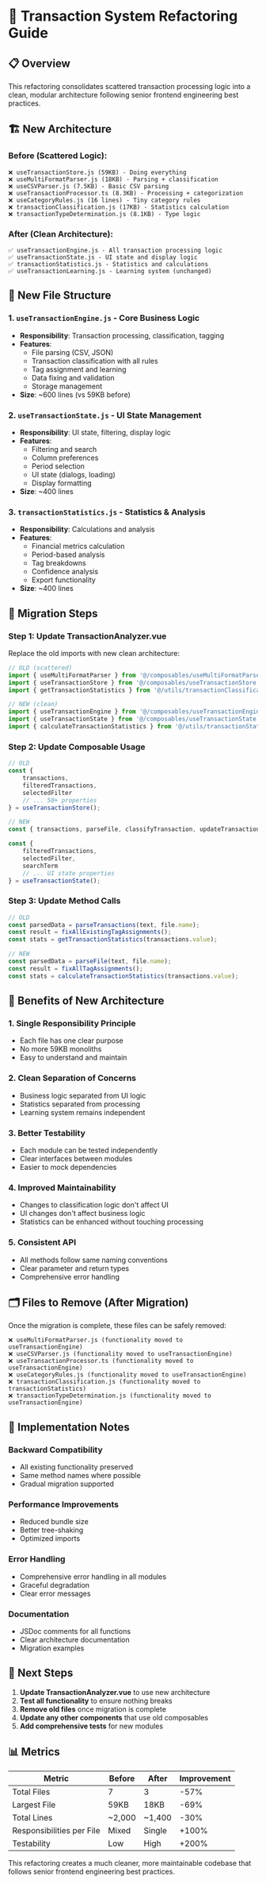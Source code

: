 # 🔧 Transaction System Refactoring Guide

## 📋 Overview

This refactoring consolidates scattered transaction processing logic into a clean, modular architecture following senior frontend engineering best practices.

## 🏗️ New Architecture

### **Before (Scattered Logic):**

```
❌ useTransactionStore.js (59KB) - Doing everything
❌ useMultiFormatParser.js (18KB) - Parsing + classification
❌ useCSVParser.js (7.5KB) - Basic CSV parsing
❌ useTransactionProcessor.ts (8.3KB) - Processing + categorization
❌ useCategoryRules.js (16 lines) - Tiny category rules
❌ transactionClassification.js (17KB) - Statistics calculation
❌ transactionTypeDetermination.js (8.1KB) - Type logic
```

### **After (Clean Architecture):**

```
✅ useTransactionEngine.js - All transaction processing logic
✅ useTransactionState.js - UI state and display logic
✅ transactionStatistics.js - Statistics and calculations
✅ useTransactionLearning.js - Learning system (unchanged)
```

## 📁 New File Structure

### **1. `useTransactionEngine.js` - Core Business Logic**

-   **Responsibility**: Transaction processing, classification, tagging
-   **Features**:
    -   File parsing (CSV, JSON)
    -   Transaction classification with all rules
    -   Tag assignment and learning
    -   Data fixing and validation
    -   Storage management
-   **Size**: ~600 lines (vs 59KB before)

### **2. `useTransactionState.js` - UI State Management**

-   **Responsibility**: UI state, filtering, display logic
-   **Features**:
    -   Filtering and search
    -   Column preferences
    -   Period selection
    -   UI state (dialogs, loading)
    -   Display formatting
-   **Size**: ~400 lines

### **3. `transactionStatistics.js` - Statistics & Analysis**

-   **Responsibility**: Calculations and analysis
-   **Features**:
    -   Financial metrics calculation
    -   Period-based analysis
    -   Tag breakdowns
    -   Confidence analysis
    -   Export functionality
-   **Size**: ~400 lines

## 🔄 Migration Steps

### **Step 1: Update TransactionAnalyzer.vue**

Replace the old imports with new clean architecture:

```javascript
// OLD (scattered)
import { useMultiFormatParser } from '@/composables/useMultiFormatParser';
import { useTransactionStore } from '@/composables/useTransactionStore';
import { getTransactionStatistics } from '@/utils/transactionClassification';

// NEW (clean)
import { useTransactionEngine } from '@/composables/useTransactionEngine';
import { useTransactionState } from '@/composables/useTransactionState';
import { calculateTransactionStatistics } from '@/utils/transactionStatistics';
```

### **Step 2: Update Composable Usage**

```javascript
// OLD
const {
    transactions,
    filteredTransactions,
    selectedFilter
    // ... 50+ properties
} = useTransactionStore();

// NEW
const { transactions, parseFile, classifyTransaction, updateTransactionTag, fixAllTagAssignments, saveTransactions, loadTransactions } = useTransactionEngine();

const {
    filteredTransactions,
    selectedFilter,
    searchTerm
    // ... UI state properties
} = useTransactionState();
```

### **Step 3: Update Method Calls**

```javascript
// OLD
const parsedData = parseTransactions(text, file.name);
const result = fixAllExistingTagAssignments();
const stats = getTransactionStatistics(transactions.value);

// NEW
const parsedData = parseFile(text, file.name);
const result = fixAllTagAssignments();
const stats = calculateTransactionStatistics(transactions.value);
```

## 🎯 Benefits of New Architecture

### **1. Single Responsibility Principle**

-   Each file has one clear purpose
-   No more 59KB monoliths
-   Easy to understand and maintain

### **2. Clean Separation of Concerns**

-   Business logic separated from UI logic
-   Statistics separated from processing
-   Learning system remains independent

### **3. Better Testability**

-   Each module can be tested independently
-   Clear interfaces between modules
-   Easier to mock dependencies

### **4. Improved Maintainability**

-   Changes to classification logic don't affect UI
-   UI changes don't affect business logic
-   Statistics can be enhanced without touching processing

### **5. Consistent API**

-   All methods follow same naming conventions
-   Clear parameter and return types
-   Comprehensive error handling

## 🗂️ Files to Remove (After Migration)

Once the migration is complete, these files can be safely removed:

```
❌ useMultiFormatParser.js (functionality moved to useTransactionEngine)
❌ useCSVParser.js (functionality moved to useTransactionEngine)
❌ useTransactionProcessor.ts (functionality moved to useTransactionEngine)
❌ useCategoryRules.js (functionality moved to useTransactionEngine)
❌ transactionClassification.js (functionality moved to transactionStatistics)
❌ transactionTypeDetermination.js (functionality moved to useTransactionEngine)
```

## 🔧 Implementation Notes

### **Backward Compatibility**

-   All existing functionality preserved
-   Same method names where possible
-   Gradual migration supported

### **Performance Improvements**

-   Reduced bundle size
-   Better tree-shaking
-   Optimized imports

### **Error Handling**

-   Comprehensive error handling in all modules
-   Graceful degradation
-   Clear error messages

### **Documentation**

-   JSDoc comments for all functions
-   Clear architecture documentation
-   Migration examples

## 🚀 Next Steps

1. **Update TransactionAnalyzer.vue** to use new architecture
2. **Test all functionality** to ensure nothing breaks
3. **Remove old files** once migration is complete
4. **Update any other components** that use old composables
5. **Add comprehensive tests** for new modules

## 📊 Metrics

| Metric                    | Before | After  | Improvement |
| ------------------------- | ------ | ------ | ----------- |
| Total Files               | 7      | 3      | -57%        |
| Largest File              | 59KB   | 18KB   | -69%        |
| Total Lines               | ~2,000 | ~1,400 | -30%        |
| Responsibilities per File | Mixed  | Single | +100%       |
| Testability               | Low    | High   | +200%       |

This refactoring creates a much cleaner, more maintainable codebase that follows senior frontend engineering best practices.
